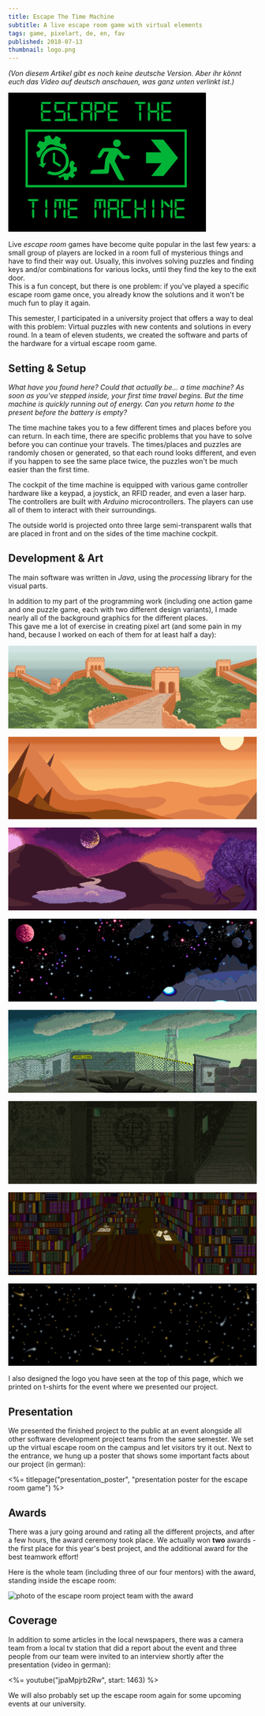```yaml
---
title: Escape The Time Machine
subtitle: A live escape room game with virtual elements
tags: game, pixelart, de, en, fav
published: 2018-07-13
thumbnail: logo.png
---
```


*(Von diesem Artikel gibt es noch keine deutsche Version. Aber ihr könnt euch das Video auf deutsch anschauen, was ganz unten verlinkt ist.)*

![logo](logo.png)

Live *escape room* games have become quite popular in the last few years: a small group of players are locked in a room full of mysterious things and have to find their way out. Usually, this involves solving puzzles and finding keys and/or combinations for various locks, until they find the key to the exit door.  
This is a fun concept, but there is one problem: if you've played a specific escape room game once, you already know the solutions and it won't be much fun to play it again.

This semester, I participated in a university project that offers a way to deal with this problem: Virtual puzzles with new contents and solutions in every round. In a team of eleven students, we created the software and parts of the hardware for a virtual escape room game. 

## Setting & Setup

*What have you found here? Could that actually be... a time machine? As soon as you've stepped inside, your first time travel begins. But the time machine is quickly running out of energy. Can you return home to the present before the battery is empty?*

The time machine takes you to a few different times and places before you can return. In each time, there are specific problems that you have to solve before you can continue your travels.
The times/places and puzzles are randomly chosen or generated, so that each round looks different, and even if you happen to see the same place twice, the puzzles won't be much easier than the first time.

The cockpit of the time machine is equipped with various game controller hardware like a keypad, a joystick, an RFID reader, and even a laser harp. The controllers are built with *Arduino* microcontrollers. The players can use all of them to interact with their surroundings.

The outside world is projected onto three large semi-transparent walls that are placed in front and on the sides of the time machine cockpit.

## Development & Art

The main software was written in *Java*, using the *processing* library for the visual parts.

In addition to my part of the programming work (including one action game and one puzzle game, each with two different design variants), I made nearly all of the background graphics for the different places.  
This gave me a lot of exercise in creating pixel art (and some pain in my hand, because I worked on each of them for at least half a day):

![pixel art background picture: great wall of china](pixelart_background_china.png)

![pixel art background picture: ancient egypt](pixelart_background_egypt.png)

![pixel art background picture: stone age landscape](pixelart_background_stoneage.png)

![pixel art background picture: spaceship crash](pixelart_background_space.png)

![pixel art background picture: postapocalyptic ruins](pixelart_background_ruins.png)

![pixel art background picture: maya tomb](pixelart_background_maya.png)

![pixel art background picture: library](pixelart_background_library.png)

![pixel art background picture: space with meteors](pixelart_background_meteor.png)

I also designed the logo you have seen at the top of this page, which we printed on t-shirts for the event where we presented our project.

## Presentation

We presented the finished project to the public at an event alongside all other software development project teams from the same semester. We set up the virtual escape room on the campus and let visitors try it out. Next to the entrance, we hung up a poster that shows some important facts about our project (in german):

<%= titlepage("presentation_poster", "presentation poster for the escape room game") %>

## Awards

There was a jury going around and rating all the different projects, and after a few hours, the award ceremony took place. We actually won **two** awards - the first place for this year's best project, and the additional award for the best teamwork effort!

Here is the whole team (including three of our four mentors) with the award, standing inside the escape room:

![photo of the escape room project team with the award](time_machine_group_photo_with_award.jpg)

## Coverage

In addition to some articles in the local newspapers, there was a camera team from a local tv station that did a report about the event and three people from our team were invited to an interview shortly after the presentation (video in german):

<%= youtube("jpaMpjrb2Rw", start: 1463) %>

We will also probably set up the escape room again for some upcoming events at our university.


